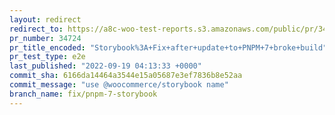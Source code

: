 ```yaml
---
layout: redirect
redirect_to: https://a8c-woo-test-reports.s3.amazonaws.com/public/pr/34724/e2e/index.html
pr_number: 34724
pr_title_encoded: "Storybook%3A+Fix+after+update+to+PNPM+7+broke+build"
pr_test_type: e2e
last_published: "2022-09-19 04:13:33 +0000"
commit_sha: 6166da14464a3544e15a05687e3ef7836b8e52aa
commit_message: "use @woocommerce/storybook name"
branch_name: fix/pnpm-7-storybook
---
```


